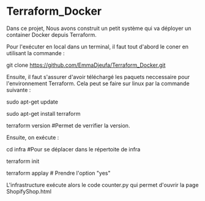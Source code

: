 # Terraform_Docker
Dans ce projet, Nous avons construit un petit système qui va déployer un container Docker depuis Terraform.

Pour l'exécuter en local dans un terminal, il faut tout d'abord le coner en utilisant la commande :

git clone https://github.com/EmmaDjeufa/Terraform_Docker.git

Ensuite, il faut s'assurer d'avoir téléchargé les paquets neccessaire pour l'environnement Terraform. Cela peut se faire sur linux par la commande suivante : 

sudo apt-get update

sudo apt-get install terraform

terraform version  #Permet de verrifier la version.

Ensuite, on exécute :

cd infra #Pour se déplacer dans le répertoite de infra

terraform init

terraform applay  # Prendre l'option "yes"

L'infrastructure exécute alors le code counter.py qui permet d'ouvrir la page ShopifyShop.html



